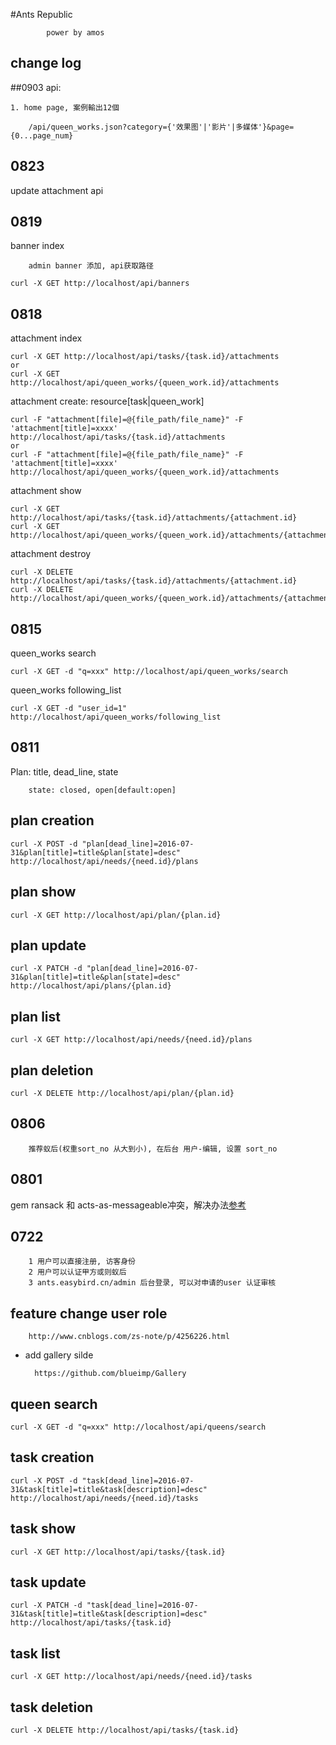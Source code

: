 #Ants Republic
		
			power by amos

## change log

##0903
api:
	
	1. home page, 案例輸出12個

		/api/queen_works.json?category={'效果图'|'影片'|多媒体'}&page={0...page_num}



## 0823
update attachment api

## 0819
banner index
	
		admin banner 添加, api获取路径

```
curl -X GET http://localhost/api/banners
```

## 0818
attachment index

```
curl -X GET http://localhost/api/tasks/{task.id}/attachments
or
curl -X GET http://localhost/api/queen_works/{queen_work.id}/attachments
```

attachment create: resource[task|queen_work]

```
curl -F "attachment[file]=@{file_path/file_name}" -F 'attachment[title]=xxxx' http://localhost/api/tasks/{task.id}/attachments
or
curl -F "attachment[file]=@{file_path/file_name}" -F 'attachment[title]=xxxx' http://localhost/api/queen_works/{queen_work.id}/attachments
```

attachment show

```
curl -X GET http://localhost/api/tasks/{task.id}/attachments/{attachment.id}
curl -X GET http://localhost/api/queen_works/{queen_work.id}/attachments/{attachment.id}
```

attachment destroy

```
curl -X DELETE http://localhost/api/tasks/{task.id}/attachments/{attachment.id}
curl -X DELETE http://localhost/api/queen_works/{queen_work.id}/attachments/{attachment.id}

```


## 0815
queen_works search

```
curl -X GET -d "q=xxx" http://localhost/api/queen_works/search
```

queen_works following_list
```
curl -X GET -d "user_id=1" http://localhost/api/queen_works/following_list
```


## 0811
Plan: title, dead_line, state

		state: closed, open[default:open]

## plan creation
```
curl -X POST -d "plan[dead_line]=2016-07-31&plan[title]=title&plan[state]=desc" http://localhost/api/needs/{need.id}/plans
```
## plan show
```
curl -X GET http://localhost/api/plan/{plan.id}
```
## plan update
```
curl -X PATCH -d "plan[dead_line]=2016-07-31&plan[title]=title&plan[state]=desc" http://localhost/api/plans/{plan.id}
```
## plan list
```
curl -X GET http://localhost/api/needs/{need.id}/plans
```
## plan deletion
```
curl -X DELETE http://localhost/api/plan/{plan.id}
```


## 0806

		推荐蚁后(权重sort_no 从大到小), 在后台 用户-编辑, 设置 sort_no


## 0801
gem ransack 和 acts-as-messageable冲突，解决办法[参考](https://github.com/LTe/acts-as-messageable/pull/73#discussion-diff-23638195)

## 0722
	
		1 用户可以直接注册, 访客身份
		2 用户可以认证甲方或则蚁后
		3 ants.easybird.cn/admin 后台登录, 可以对申请的user 认证审核

## feature change user role
		
		http://www.cnblogs.com/zs-note/p/4256226.html

* add gallery silde
		
		https://github.com/blueimp/Gallery


## queen search
```
curl -X GET -d "q=xxx" http://localhost/api/queens/search
```
## task creation
```
curl -X POST -d "task[dead_line]=2016-07-31&task[title]=title&task[description]=desc" http://localhost/api/needs/{need.id}/tasks
```
## task show
```
curl -X GET http://localhost/api/tasks/{task.id}
```
## task update
```
curl -X PATCH -d "task[dead_line]=2016-07-31&task[title]=title&task[description]=desc" http://localhost/api/tasks/{task.id}
```
## task list
```
curl -X GET http://localhost/api/needs/{need.id}/tasks
```
## task deletion
```
curl -X DELETE http://localhost/api/tasks/{task.id}
```

